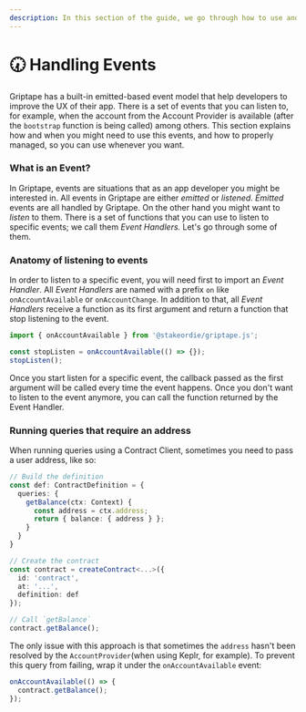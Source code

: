 ```yaml
---
description: In this section of the guide, we go through how to use and handle events.
---
```


# 🕢 Handling Events

Griptape has a built-in emitted-based event model that help developers to improve the UX of their app. There is a set of events that you can listen to, for example, when the account from the Account Provider is available (after the `bootstrap` function is being called) among others. This section explains how and when you might need to use this events, and how to properly managed, so you can use whenever you want.

### What is an Event?

In Griptape, events are situations that as an app developer you might be interested in. All events in Griptape are either _emitted_ or _listened. Emitted_ events are all handled by Griptape. On the other hand you might want to _listen_ to them. There is a set of functions that you can use to listen to specific events; we call them _Event Handlers._ Let's go through some of them.

### Anatomy of listening to events

In order to listen to a specific event, you will need first to import an _Event Handler_. All _Event Handlers_ are named with a prefix `on` like `onAccountAvailable` or `onAccountChange`. In addition to that, all _Event Handlers_ receive a function as its first argument and return a function that stop listening to the event.

```typescript
import { onAccountAvailable } from '@stakeordie/griptape.js';

const stopListen = onAccountAvailable(() => {});
stopListen();
```

Once you start listen for a specific event, the callback passed as the first argument will be called every time the event happens. Once you don't want to listen to the event anymore, you can call the function returned by the Event Handler.

### Running queries that require an address

When running queries using a Contract Client, sometimes you need to pass a user address, like so:

```typescript
// Build the definition
const def: ContractDefinition = {
  queries: {
    getBalance(ctx: Context) {
      const address = ctx.address;
      return { balance: { address } };
    }
  }
}

// Create the contract
const contract = createContract<...>({
  id: 'contract',
  at: '...',
  definition: def
});

// Call `getBalance`
contract.getBalance();
```

The only issue with this approach is that sometimes the `address` hasn't been resolved by the `AccountProvider`(when using Keplr, for example). To prevent this query from failing, wrap it under the `onAccountAvailable` event:

```typescript
onAccountAvailable(() => {
  contract.getBalance();
});
```
